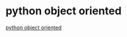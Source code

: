 # python object oriented
[python object oriented](https://aiwithcloud.com/2022/09/19/python_object_oriented/)